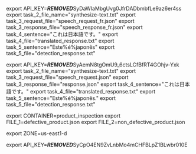 export API_KEY=***REMOVED***SyDaWIaMbgUvg0JfrDADbmbfLe9az6er4ss
export task_2_file_name="synthesize-text.txt"
export task_3_request_file="speech_request_fr.json"
export task_3_response_file="speech_response_fr.json"
export task_4_sentence="これは日本語です。"
export task_4_file="translated_response.txt"
export task_5_sentence="Este%é%japonês"
export task_5_file="detection_response.txt"

export API_KEY=***REMOVED***SyAemN8tgOmU9_6ctsLCfBfRT4GOhjv-Yxk
export task_2_file_name="synthesize-text.txt"
export task_3_request_file="speech_request.json"
export task_3_response_file="response.json"
export task_4_sentence="これは日本語です。"
export task_4_file="translated_response.txt"
export task_5_sentence="Este%é%japonês."
export task_5_file="detection_response.txt"


export CONTAINER=product_inspection
export FILE_1=defective_product.json 
export FILE_2=non_defective_product.json

export ZONE=us-east1-d

export API_KEY=***REMOVED***SyCpO4EN9ZvLnbMo4mCHFBLpZ1BLwbr010E

